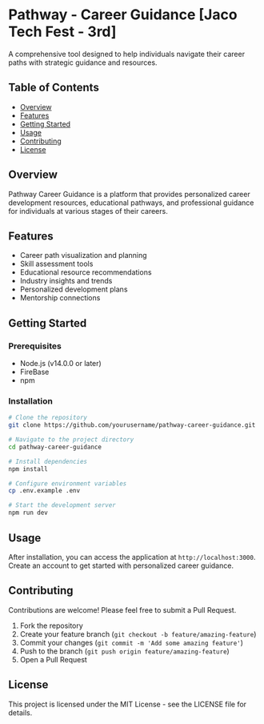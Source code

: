 # Pathway - Career Guidance [Jaco Tech Fest - 3rd]

A comprehensive tool designed to help individuals navigate their career paths with strategic guidance and resources.

## Table of Contents

- [Overview](#overview)
- [Features](#features)
- [Getting Started](#getting-started)
- [Usage](#usage)
- [Contributing](#contributing)
- [License](#license)

## Overview

Pathway Career Guidance is a platform that provides personalized career development resources, educational pathways, and professional guidance for individuals at various stages of their careers.

## Features

- Career path visualization and planning
- Skill assessment tools
- Educational resource recommendations
- Industry insights and trends
- Personalized development plans
- Mentorship connections

## Getting Started

### Prerequisites

- Node.js (v14.0.0 or later)
- FireBase
- npm

### Installation

```bash
# Clone the repository
git clone https://github.com/yourusername/pathway-career-guidance.git

# Navigate to the project directory
cd pathway-career-guidance

# Install dependencies
npm install

# Configure environment variables
cp .env.example .env

# Start the development server
npm run dev
```

## Usage

After installation, you can access the application at `http://localhost:3000`. Create an account to get started with personalized career guidance.

## Contributing

Contributions are welcome! Please feel free to submit a Pull Request.

1. Fork the repository
2. Create your feature branch (`git checkout -b feature/amazing-feature`)
3. Commit your changes (`git commit -m 'Add some amazing feature'`)
4. Push to the branch (`git push origin feature/amazing-feature`)
5. Open a Pull Request

## License

This project is licensed under the MIT License - see the LICENSE file for details.
